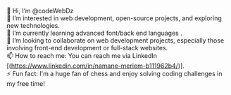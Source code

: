 👋 Hi, I’m @codeWebDz  
👀 I’m interested in web development, open-source projects, and exploring new technologies.  
🌱 I’m currently learning advanced font/back end languages .  
💞️ I’m looking to collaborate on web development projects, especially those involving front-end development or full-stack websites.  
📫 How to reach me: You can reach me via LinkedIn [(https://www.linkedin.com/in/namane-meriem-b111962b4/)].   
⚡ Fun fact: I'm a huge fan of chess and enjoy solving coding challenges in my free time!
